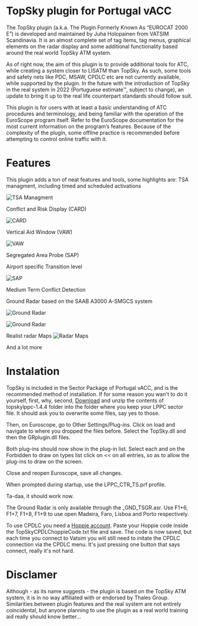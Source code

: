 # TopSky plugin for Portugal vACC

The TopSky plugin (a.k.a. The Plugin Formerly Known As “EUROCAT 2000 E”) is developed and maintained by Juha Holopainen from VATSIM Scandinavia. It is an almost complete set of tag items, tag menus, graphical elements on the radar display and some additional functionality based around the real world TopSky ATM system. 

As of right now, the aim of this plugin is to provide additional tools for ATC, while creating a system closer to LISATM than TopSky. As such, some tools and safety nets like PDC, MSAW, CPDLC etc are not currently available, while supported by the plugin.
In the future with the introduction of TopSky in the real system in 2022 (Portuguese estimate™, subject to change), an update to bring it up to the real life counterpart standards should follow suit.

This plugin is for users with at least a basic understanding of ATC procedures and terminology, and being familiar with the operation of the EuroScope program itself. Refer to the EuroScope documentation for the most current information on the program’s features. Because of the complexity of the plugin, some offline practice is recommended before attempting to control online traffic with it.

# Features
This plugin adds a ton of neat features and tools, some highlights are:
TSA managment, including timed and scheduled activations

![TSA Managment](https://user-images.githubusercontent.com/13833056/97945690-23e28800-1d80-11eb-8bce-a43d5735573e.jpg)

Conflict and Risk Display (CARD)

![CARD](https://user-images.githubusercontent.com/13833056/97945835-9bb0b280-1d80-11eb-9498-1f6bd4ed1c4e.png)

Vertical Aid Window (VAW)

![VAW](https://user-images.githubusercontent.com/13833056/97945927-de728a80-1d80-11eb-821a-d5ac31cc7cac.png)

Segregated Area Probe (SAP)

Airport specific Transition level


![SAP](https://user-images.githubusercontent.com/13833056/97945951-ecc0a680-1d80-11eb-9e7f-b42b4cf19085.png)

Medium Term Conflict Detection

Ground Radar based on the SAAB A3000 A-SMGCS system

![Ground Radar](https://user-images.githubusercontent.com/13833056/97946021-18dc2780-1d81-11eb-9ae6-3174cfb085c1.png)

![Ground Radar](https://user-images.githubusercontent.com/13833056/97946071-33ae9c00-1d81-11eb-9a52-7af0abfd59d6.png)

Realist radar Maps
![Radar Maps](https://user-images.githubusercontent.com/13833056/97946155-6d7fa280-1d81-11eb-9e83-135feb0831ae.png)


And a lot more

# Instalation
TopSky is included in the Sector Package of Portugal vACC, and is the recommended method of installation. If for some reason you wan't to do it yourself, first, why, second, [Download](https://github.com/pinatacolada/topskylppc/archive/1.4.4.3.zip) and unzip the contents of topskylppc-1.4.4 folder into the folder where you keep your LPPC sector file. It should ask you to overwrite some files, say yes to those.

Then, on Euroscope, go to Other Settings/Plug-ins. Click on load and navigate to where you dropped the files before. Select the TopSky.dll and then the GRplugin.dll files.

Both plug-ins should now show in the plug-in list. Select each and on the Forbidden to draw on types list click on << on all entries, so as to allow the plug-ins to draw on the screen.

Close and reopen Euroscope, save all changes. 

When prompted during startup, use the LPPC_CTR_TS.prf profile.

Ta-daa, it should work now.

The Ground Radar is only available through the _GND_TSGR.asr. Use F1+6, F1+7, F1+8, F1+9 to use open Madeira, Faro, Lisboa and Porto respectively.

To use CPDLC you need a [Hoppie account](https://www.hoppie.nl/acars/system/register.html). Paste your Hoppie code inside the TopSkyCPDLChoppieCode.txt file and save. The code is now saved, but each time you connect to Vatsim you will still need to initate the CPDLC connection via the CPDLC menu. It's just pressing one button that says connect, really it's not hard.

# Disclamer
Although - as its name suggests - the plugin is based on the TopSky ATM system, it is in no way affiliated with or endorsed by Thales Group. Similarities between plugin features and the real system are not entirely coincidental, but anyone planning to use the plugin as a real world training aid really should know better…


